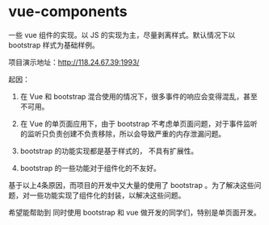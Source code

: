 # vue-components


一些 vue 组件的实现。以 JS 的实现为主，尽量剥离样式。默认情况下以 bootstrap 样式为基础样例。

项目演示地址：http://118.24.67.39:1993/


起因：

1. 在 Vue 和 bootstrap 混合使用的情况下，很多事件的响应会变得混乱，甚至不可用。

2. 在 Vue 的单页面应用下，由于 bootstrap 不考虑单页面问题，对于事件监听的监听只负责创建不负责移除，所以会导致严重的内存泄漏问题。

3. bootstrap 的功能实现都是基于样式的， 不具有扩展性。

4. bootstrap 的一些功能对于组件化的不友好。


基于以上4条原因，而项目的开发中又大量的使用了 bootstrap 。为了解决这些问题，对一些功能实现了组件化的封装，以解决这些问题。

希望能帮助到 同时使用 bootstrap 和 vue 做开发的同学们，特别是单页面开发。





